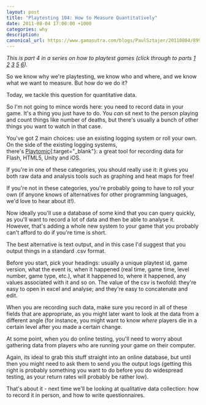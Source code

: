 ```yaml
---
layout: post
title: "Playtesting 104: How to Measure Quantitatively"
date: 2011-08-04 17:00:00 +1000
categories: why
description:
canonical_url: https://www.gamasutra.com/blogs/PaulSztajer/20110804/89941/Playtesting_104_How_to_Measure_Quantitatively.php
---
```

*This is part 4 in a series on how to playtest games (click through to parts [1](/why/2011/07/14/playtesting-101.html) [2](/why/2011/07/19/playtesting-102.html) [3](/why/2011/08/02/playtesting-103.html) [5](/why/2011/08/06/playtesting-105.html)  [6](/why/2011/09/12/playtesting-106.html)).*

So we know why we're playtesting, we know who and where, and we know what we want to measure. But how do we do it?

Today, we tackle this question for quantitative data.

So I'm not going to mince words here: you need to record data in your game. It's a thing you just have to do. You *can* sit next to the person playing and count things like number of deaths, but there's usually a bunch of other things you want to watch in that case.

You've got 2 main choices: use an existing logging system or roll your own. On the side of the existing logging systems, there's [Playtomic](http://playtomic.com/ "Playtomic"){:target="_blank"}: a great tool for recording data for Flash, HTML5, Unity and iOS.

If you're in one of these categories, you should really use it: it gives you both raw data and analysis tools such as graphing and heat maps for free!

If you're not in these categories, you're probably going to have to roll your own (if anyone knows of alternatives for other programming languages, we'd love to hear about it!).

Now ideally you'll use a database of some kind that you can query quickly, as you'll want to record a lot of data and then be able to analyse it. However, that's adding a whole new system to your game that you probably can't afford to do if you're time is short.

The best alternative is text output, and in this case I'd suggest that you output things in a standard .csv format.

Before you start, pick your headings: usually a unique playtest id, game version, what the event is, when it happened (real time, game time, level number, game type, etc.), what it happened to, where it happened, any values associated with it and so on. The value of the csv is twofold: they're easy to open in excel and analyse; and they're easy to concatenate and edit.

When you are recording such data, make sure you record in all of these fields that are appropriate, as you might later want to look at the data from a different angle (for instance, you might want to know *where* players die in a certain level after you made a certain change.

At some point, when you do online testing, you'll need to worry about gathering data from players who are running your game on their computer.

Again, its ideal to grab this stuff straight into an online database, but until then you might need to ask them to send you the output logs (getting this right is probably something you want to do before you do widespread testing, as your return rates will probably be rather low).

That's about it - next time we'll be looking at qualitative data collection: how to record it in person, and how to write questionnaires.

